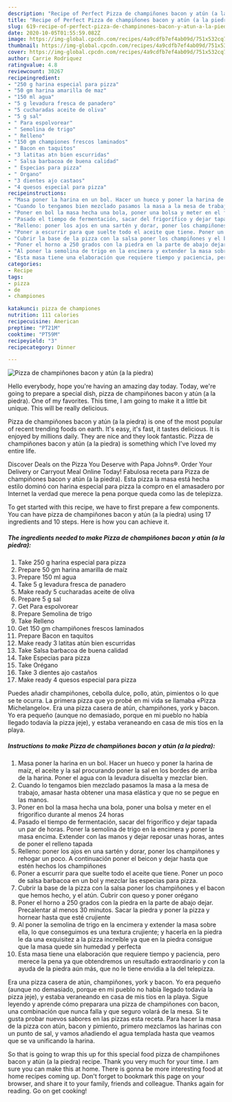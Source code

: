 ```yaml
---
description: "Recipe of Perfect Pizza de champiñones bacon y atún (a la piedra)"
title: "Recipe of Perfect Pizza de champiñones bacon y atún (a la piedra)"
slug: 619-recipe-of-perfect-pizza-de-champinones-bacon-y-atun-a-la-piedra
date: 2020-10-05T01:55:59.082Z
image: https://img-global.cpcdn.com/recipes/4a9cdfb7ef4ab09d/751x532cq70/pizza-de-champinones-bacon-y-atun-a-la-piedra-foto-principal.jpg
thumbnail: https://img-global.cpcdn.com/recipes/4a9cdfb7ef4ab09d/751x532cq70/pizza-de-champinones-bacon-y-atun-a-la-piedra-foto-principal.jpg
cover: https://img-global.cpcdn.com/recipes/4a9cdfb7ef4ab09d/751x532cq70/pizza-de-champinones-bacon-y-atun-a-la-piedra-foto-principal.jpg
author: Carrie Rodriquez
ratingvalue: 4.8
reviewcount: 30267
recipeingredient:
- "250 g harina especial para pizza"
- "50 gm harina amarilla de maz"
- "150 ml agua"
- "5 g levadura fresca de panadero"
- "5 cucharadas aceite de oliva"
- "5 g sal"
- " Para espolvorear"
- " Semolina de trigo"
- " Relleno"
- "150 gm championes frescos laminados"
- " Bacon en taquitos"
- "3 latitas atn bien escurridas"
- " Salsa barbacoa de buena calidad"
- " Especias para pizza"
- " Organo"
- "3 dientes ajo castaos"
- "4 quesos especial para pizza"
recipeinstructions:
- "Masa poner la harina en un bol. Hacer un hueco y poner la harina de maíz, el aceite y la sal procurando poner la sal en los bordes de arriba de la harina. Poner el agua con la levadura disuelta y mezclar bien."
- "Cuando lo tengamos bien mezclado pasamos la masa a la mesa de trabajo, amasar hasta obtener una masa elástica y que no se pegue en las manos."
- "Poner en bol la masa hecha una bola, poner una bolsa y meter en el frigorífico durante al menos 24 horas"
- "Pasado el tiempo de fermentación, sacar del frigorífico y dejar tapada un par de horas. Poner la semolina de trigo en la encimera y poner la masa encima. Extender con las manos y dejar reposar unas horas, antes de poner el relleno tapada"
- "Relleno: poner los ajos en una sartén y dorar, poner los champiñones y rehogar un poco. A continuación poner el beicon y dejar hasta que estén hechos los champiñones"
- "Poner a escurrir para que suelte todo el aceite que tiene. Poner un poco de salsa barbacoa en un bol y mezclar las especias para pizza."
- "Cubrir la base de la pizza con la salsa poner los champiñones y el bacon que hemos hecho, y el atún. Cubrir con queso y poner orégano"
- "Poner el horno a 250 grados con la piedra en la parte de abajo dejar. Precalentar al menos 30 minutos. Sacar la piedra y poner la pizza y hornear hasta que esté crujiente"
- "Al poner la semolina de trigo en la encimera y extender la masa sobre ella, lo que conseguimos es una textura crujiente; y hacerla en la piedra le da una exquisitez a la pizza increíble ya que en la piedra consigue que la masa quede sin humedad y perfecta"
- "Esta masa tiene una elaboración que requiere tiempo y paciencia, pero merece la pena ya que obtendremos un resultado extraordinario y con la ayuda de la piedra aún más, que no le tiene envidia a la del telepizza."
categories:
- Recipe
tags:
- pizza
- de
- championes

katakunci: pizza de championes 
nutrition: 111 calories
recipecuisine: American
preptime: "PT21M"
cooktime: "PT59M"
recipeyield: "3"
recipecategory: Dinner

---
```



![Pizza de champiñones bacon y atún (a la piedra)](https://img-global.cpcdn.com/recipes/4a9cdfb7ef4ab09d/751x532cq70/pizza-de-champinones-bacon-y-atun-a-la-piedra-foto-principal.jpg)

Hello everybody, hope you're having an amazing day today. Today, we're going to prepare a special dish, pizza de champiñones bacon y atún (a la piedra). One of my favorites. This time, I am going to make it a little bit unique. This will be really delicious.

Pizza de champiñones bacon y atún (a la piedra) is one of the most popular of recent trending foods on earth. It's easy, it's fast, it tastes delicious. It is enjoyed by millions daily. They are nice and they look fantastic. Pizza de champiñones bacon y atún (a la piedra) is something which I've loved my entire life.

Discover Deals on the Pizza You Deserve with Papa Johns®. Order Your Delivery or Carryout Meal Online Today! Fabulosa receta para Pizza de champiñones bacon y atún (a la piedra). Esta pizza la masa está hecha estilo dominó con harina especial para pizza la compro en el amasadero por Internet la verdad que merece la pena porque queda como las de telepizza.


To get started with this recipe, we have to first prepare a few components. You can have pizza de champiñones bacon y atún (a la piedra) using 17 ingredients and 10 steps. Here is how you can achieve it.

<!--inarticleads1-->

##### The ingredients needed to make Pizza de champiñones bacon y atún (a la piedra):

1. Take 250 g harina especial para pizza
1. Prepare 50 gm harina amarilla de maíz
1. Prepare 150 ml agua
1. Take 5 g levadura fresca de panadero
1. Make ready 5 cucharadas aceite de oliva
1. Prepare 5 g sal
1. Get  Para espolvorear
1. Prepare  Semolina de trigo
1. Take  Relleno
1. Get 150 gm champiñones frescos laminados
1. Prepare  Bacon en taquitos
1. Make ready 3 latitas atún bien escurridas
1. Take  Salsa barbacoa de buena calidad
1. Take  Especias para pizza
1. Take  Orégano
1. Take 3 dientes ajo castaños
1. Make ready 4 quesos especial para pizza


Puedes añadir champiñones, cebolla dulce, pollo, atún, pimientos o lo que se te ocurra. La primera pizza que yo probé en mi vida se llamaba «Pizza Michelangelo«. Era una pizza casera de atún, champiñones, york y bacon. Yo era pequeño (aunque no demasiado, porque en mi pueblo no había llegado todavía la pizza jeje), y estaba veraneando en casa de mis tíos en la playa. 

<!--inarticleads2-->

##### Instructions to make Pizza de champiñones bacon y atún (a la piedra):

1. Masa poner la harina en un bol. Hacer un hueco y poner la harina de maíz, el aceite y la sal procurando poner la sal en los bordes de arriba de la harina. Poner el agua con la levadura disuelta y mezclar bien.
1. Cuando lo tengamos bien mezclado pasamos la masa a la mesa de trabajo, amasar hasta obtener una masa elástica y que no se pegue en las manos.
1. Poner en bol la masa hecha una bola, poner una bolsa y meter en el frigorífico durante al menos 24 horas
1. Pasado el tiempo de fermentación, sacar del frigorífico y dejar tapada un par de horas. Poner la semolina de trigo en la encimera y poner la masa encima. Extender con las manos y dejar reposar unas horas, antes de poner el relleno tapada
1. Relleno: poner los ajos en una sartén y dorar, poner los champiñones y rehogar un poco. A continuación poner el beicon y dejar hasta que estén hechos los champiñones
1. Poner a escurrir para que suelte todo el aceite que tiene. Poner un poco de salsa barbacoa en un bol y mezclar las especias para pizza.
1. Cubrir la base de la pizza con la salsa poner los champiñones y el bacon que hemos hecho, y el atún. Cubrir con queso y poner orégano
1. Poner el horno a 250 grados con la piedra en la parte de abajo dejar. Precalentar al menos 30 minutos. Sacar la piedra y poner la pizza y hornear hasta que esté crujiente
1. Al poner la semolina de trigo en la encimera y extender la masa sobre ella, lo que conseguimos es una textura crujiente; y hacerla en la piedra le da una exquisitez a la pizza increíble ya que en la piedra consigue que la masa quede sin humedad y perfecta
1. Esta masa tiene una elaboración que requiere tiempo y paciencia, pero merece la pena ya que obtendremos un resultado extraordinario y con la ayuda de la piedra aún más, que no le tiene envidia a la del telepizza.


Era una pizza casera de atún, champiñones, york y bacon. Yo era pequeño (aunque no demasiado, porque en mi pueblo no había llegado todavía la pizza jeje), y estaba veraneando en casa de mis tíos en la playa. Sigue leyendo y aprende cómo preparara una pizza de champiñones con bacon, una combinación que nunca falla y que seguro volará de la mesa. Si te gusta probar nuevos sabores en las pizzas esta receta. Para hacer la masa de la pizza con atún, bacon y pimiento, primero mezclamos las harinas con un punto de sal, y vamos añadiendo el agua templada hasta que veamos que se va unificando la harina. 

So that is going to wrap this up for this special food pizza de champiñones bacon y atún (a la piedra) recipe. Thank you very much for your time. I am sure you can make this at home. There is gonna be more interesting food at home recipes coming up. Don't forget to bookmark this page on your browser, and share it to your family, friends and colleague. Thanks again for reading. Go on get cooking!
